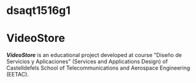 # dsaqt1516g1
# VideoStore
_**VideoStore**_ is an educational project developed at course "Diseño de Servicios y Aplicaciones" (Services and Applications Design) of
 Castelldefels School of Telecommunications and Aerospace Engineering (EETAC).
